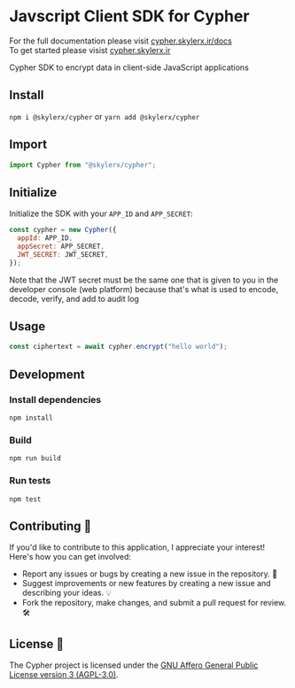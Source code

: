 # Javscript Client SDK for Cypher

For the full documentation please visit [cypher.skylerx.ir/docs](https://cypher.skylerx.ir/docs)
<br>
To get started please visist [cypher.skylerx.ir](https://cypher.skylerx.ir)

Cypher SDK to encrypt data in client-side JavaScript applications

## Install

`npm i @skylerx/cypher` or `yarn add @skylerx/cypher`

## Import

```js
import Cypher from "@skylerx/cypher";
```

## Initialize

Initialize the SDK with your `APP_ID` and `APP_SECRET`:

```js
const cypher = new Cypher({
  appId: APP_ID,
  appSecret: APP_SECRET,
  JWT_SECRET: JWT_SECRET,
});
```

Note that the JWT secret must be the same one that is given to you in the developer console (web platform) because that's what is used to encode, decode, verify, and add to audit log

## Usage

```js
const ciphertext = await cypher.encrypt("hello world");
```

## Development

### Install dependencies

`npm install`

### Build

`npm run build`

### Run tests

`npm test`

## Contributing 🤝

If you'd like to contribute to this application, I appreciate your interest! Here's how you can get involved:

- Report any issues or bugs by creating a new issue in the repository. 🐛
- Suggest improvements or new features by creating a new issue and describing your ideas. 💡
- Fork the repository, make changes, and submit a pull request for review. 🛠️

## License 📄

The Cypher project is licensed under the [GNU Affero General Public License version 3 (AGPL-3.0)](LICENSE).
